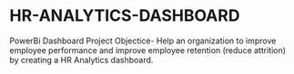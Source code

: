 # HR-ANALYTICS-DASHBOARD
PowerBi Dashboard
Project Objectice- Help an organization to improve employee performance and improve employee retention (reduce attrition) by creating a HR Analytics dashboard.
